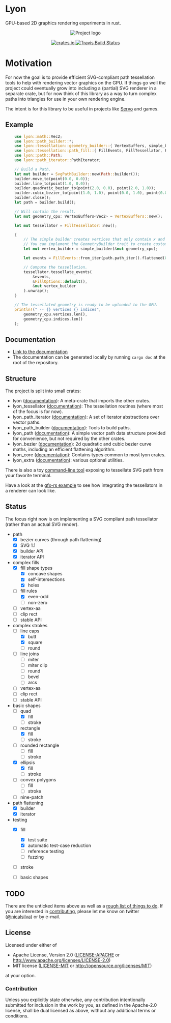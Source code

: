 # Lyon
GPU-based 2D graphics rendering experiments in rust.

<p align="center">
<img src="https://nical.github.io/lyon-doc/lyon-logo.svg" alt="Project logo">
</p>

<p align="center">
  <a href="https://crates.io/crates/lyon">
      <img src="http://meritbadge.herokuapp.com/lyon" alt="crates.io">
  </a>
  <a href="https://travis-ci.org/nical/lyon">
      <img src="https://img.shields.io/travis/nical/lyon/master.svg" alt="Travis Build Status">
  </a>
</p>

# Motivation

For now the goal is to provide efficient SVG-compliant path tessellation tools to help with rendering vector graphics on the GPU. If things go well the project could eventually grow into including a (partial) SVG renderer in a separate crate, but for now think of this library as a way to turn complex paths into triangles for use in your own rendering engine.

The intent is for this library to be useful in projects like [Servo](https://servo.org/) and games.

## Example

```rust
    use lyon::math::Vec2;
    use lyon::path_builder::*;
    use lyon::tessellation::geometry_builder::{ VertexBuffers, simple_builder };
    use lyon::tessellation::path_fill::{ FillEvents, FillTessellator, FillOptions };
    use lyon::path::Path;
    use lyon::path_iterator::PathIterator;

    // Build a Path.
    let mut builder = SvgPathBuilder::new(Path::builder());
    builder.move_to(point(0.0, 0.0));
    builder.line_to(point(1.0, 0.0));
    builder.quadratic_bezier_to(point(2.0, 0.0), point(2.0, 1.0));
    builder.cubic_bezier_to(point(1.0, 1.0), point(0.0, 1.0), point(0.0, 0.0));
    builder.close();
    let path = builder.build();

    // Will contain the result.
    let mut geometry_cpu: VertexBuffers<Vec2> = VertexBuffers::new();

    let mut tessellator = FillTessellator::new();

    {
        // The simple builder creates vertices that only contain x and y coordinates.
        // You can implement the GeometryBuilder trait to create custom vertices.
        let mut vertex_builder = simple_builder(&mut geometry_cpu);

        let events = FillEvents::from_iter(path.path_iter().flattened(0.09));

        // Compute the tessellation.
        tessellator.tessellate_events(
            &events,
            &FillOptions::default(),
            &mut vertex_builder
        ).unwrap();
    }

    // The tessellated geometry is ready to be uploaded to the GPU.
    println!(" -- {} vertices {} indices",
        geometry_cpu.vertices.len(),
        geometry_cpu.indices.len()
    );
```
## Documentation

* [Link to the documentation](https://nical.github.io/lyon-doc/lyon/index.html)
* The documentation can be generated locally by running ```cargo doc``` at the root of the repository.

## Structure

The project is split into small crates:
* lyon ([documentation](https://nical.github.io/lyon-doc/lyon/index.html)): A meta-crate that imports the other crates.
* lyon_tessellator ([documentation](https://nical.github.io/lyon-doc/lyon_tessellator/index.html)): The tessellation routines (where most of the focus is for now).
* lyon_path_iterator ([documentation](https://nical.github.io/lyon-doc/lyon_path_iterator/index.html)): A set of iterator abstractions over vector paths.
* lyon_path_builder ([documentation](https://nical.github.io/lyon-doc/lyon_path_builder/index.html)): Tools to build paths.
* lyon_path ([documentation](https://nical.github.io/lyon-doc/lyon_path/)): A simple vector path data structure provided for convenience, but not required by the other crates.
* lyon_bezier ([documentation](https://nical.github.io/lyon-doc/lyon_bezier/index.html)): 2d quadratic and cubic bezier curve maths, including an efficient flattening algorithm.
* lyon_core ([documentation](https://nical.github.io/lyon-doc/lyon_core/index.html)): Contains types common to most lyon crates.
* lyon_extra ([documentation](https://nical.github.io/lyon-doc/lyon_extra/index.html)): various optional utilities.

There is also a toy [command-line tool](cli) exposing to tessellate SVG path from your favorite terminal.

Have a look at the [gfx-rs example](examples/gfx_logo) to see how integrating the tessellators in a renderer can look like.

## Status

The focus right now is on implementing a SVG compliant path tessellator (rather than an actual SVG render).

- path
  - [x] bezier curves (through path flattening)
  - [x] SVG 1.1
  - [x] builder API
  - [x] iterator API
- complex fills
  - [x] fill shape types
    - [x] concave shapes
    - [x] self-intersections
    - [x] holes
  - [ ] fill rules
    - [x] even-odd
    - [ ] non-zero
  - [ ] vertex-aa
  - [ ] clip rect
  - [ ] stable API
- complex strokes
  - [ ] line caps
    - [x] butt
    - [x] square
    - [ ] round
  - [ ] line joins
    - [ ] miter
    - [ ] miter clip
    - [ ] round
    - [ ] bevel
    - [ ] arcs
  - [ ] vertex-aa
  - [ ] clip rect
  - [ ] stable API
- basic shapes
  - [ ] quad
    - [x] fill
    - [ ] stroke
  - [ ] rectangle
    - [x] fill
    - [ ] stroke
  - [ ] rounded rectangle
    - [ ] fill
    - [ ] stroke
  - [x] ellipsis
    - [x] fill
    - [ ] stroke
  - [ ] convex polygons
    - [ ] fill
    - [ ] stroke
  - [ ] nine-patch
- path flattening
  - [x] builder
  - [x] iterator
- testing
  - [x] fill
    - [x] test suite
    - [x] automatic test-case reduction
    - [ ] reference testing
    - [ ] fuzzing
  - [ ] stroke
  - [ ] basic shapes


## TODO

There are the unticked items above as well as a [rough list of things to do](https://github.com/nical/lyon/wiki/TODO). If you are interested in [contributing](https://github.com/nical/lyon/wiki/Contribute), please let me know on twitter ([@nicalsilva](https://twitter.com/nicalsilva)) or by e-mail.


## License

Licensed under either of

 * Apache License, Version 2.0 ([LICENSE-APACHE](LICENSE-APACHE) or http://www.apache.org/licenses/LICENSE-2.0)
 * MIT license ([LICENSE-MIT](LICENSE-MIT) or http://opensource.org/licenses/MIT)

at your option.

### Contribution

Unless you explicitly state otherwise, any contribution intentionally submitted for inclusion in the work by you, as defined in the Apache-2.0 license, shall be dual licensed as above, without any additional terms or conditions.

